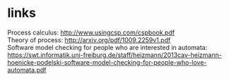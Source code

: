 # links
Process calculus: http://www.usingcsp.com/cspbook.pdf<br/>
Theory of process: http://arxiv.org/pdf/1009.2259v1.pdf<br/>
Software model checking for people who are interested in automata: https://swt.informatik.uni-freiburg.de/staff/heizmann/2013cav-heizmann-hoenicke-podelski-software-model-checking-for-people-who-love-automata.pdf<br/>
